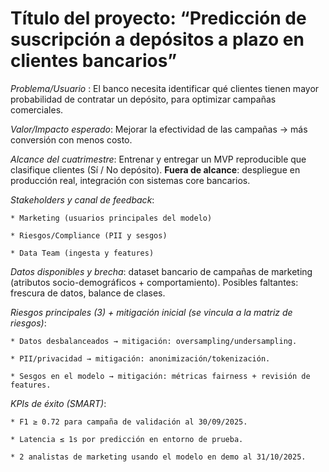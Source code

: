 # Título del proyecto: “Predicción de suscripción a depósitos a plazo en clientes bancarios”

*Problema/Usuario* : El banco necesita identificar qué clientes tienen mayor probabilidad de contratar un depósito, para optimizar campañas comerciales.

*Valor/Impacto esperado*: Mejorar la efectividad de las campañas → más conversión con menos costo.

*Alcance del cuatrimestre*: Entrenar y entregar un MVP reproducible que clasifique clientes (Sí / No depósito). **Fuera de alcance**: despliegue en producción real, integración con sistemas core bancarios.

*Stakeholders y canal de feedback*:

    * Marketing (usuarios principales del modelo)

    * Riesgos/Compliance (PII y sesgos)
    
    * Data Team (ingesta y features)

*Datos disponibles y brecha*: dataset bancario de campañas de marketing (atributos socio-demográficos + comportamiento). Posibles faltantes: frescura de datos, balance de clases.

*Riesgos principales (3) + mitigación inicial (se vincula a la matriz de riesgos)*:

    * Datos desbalanceados → mitigación: oversampling/undersampling.

    * PII/privacidad → mitigación: anonimización/tokenización.

    * Sesgos en el modelo → mitigación: métricas fairness + revisión de features.

*KPIs de éxito (SMART)*:

    * F1 ≥ 0.72 para campaña de validación al 30/09/2025.

    * Latencia ≤ 1s por predicción en entorno de prueba.

    * 2 analistas de marketing usando el modelo en demo al 31/10/2025.